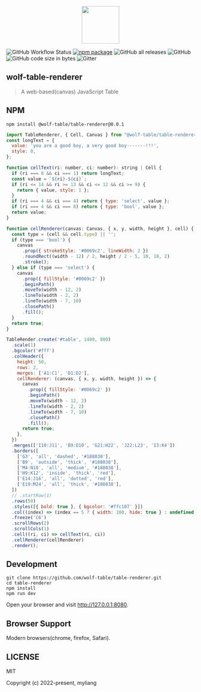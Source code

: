 <div align="center">
  <a href="https://github.com/wolf-table/table-renderer">
    <img src="https://raw.githubusercontent.com/wolf-table/table-renderer/main/logo.svg" height="100px"/>
  </a>
</div>

![GitHub Workflow Status](https://img.shields.io/github/actions/workflow/status/wolf-table/table-render/npm-publish-github-packages.yml)
[![npm package](https://img.shields.io/npm/v/@wolf-table/table-renderer.svg)](https://www.npmjs.org/package/@wolf-table/table-renderer)
![GitHub all releases](https://img.shields.io/github/downloads/wolf-table/table-renderer/total)
![GitHub](https://img.shields.io/github/license/wolf-table/table-renderer)
![GitHub code size in bytes](https://img.shields.io/github/languages/code-size/wolf-table/table-renderer)
![Gitter](https://img.shields.io/gitter/room/wolf-table/table-renderer)

## wolf-table-renderer
> A web-based(canvas) JavaScript Table

## NPM
```shell
npm install @wolf-table/table-renderer@0.0.1
```
```javascript
import TableRenderer, { Cell, Canvas } from "@wolf-table/table-renderer";
const longText = {
  value: 'you are a good boy, a very good boy-------!!!',
  style: 0,
};

function cellText(ri: number, ci: number): string | Cell {
  if (ri === 8 && ci === 1) return longText;
  const value = `${ri}-${ci}`;
  if (ri <= 14 && ri >= 13 && ci <= 12 && ci >= 9) {
    return { value, style: 1 };
  }
  if (ri === 4 && ci === 4) return { type: 'select', value };
  if (ri === 4 && ci === 8) return { type: 'bool', value };
  return value;
}

function cellRenderer(canvas: Canvas, { x, y, width, height }, cell) {
  const type = (cell && cell.type) || '';
  if (type === 'bool') {
    canvas
      .prop({ strokeStyle: '#0069c2', lineWidth: 2 })
      .roundRect((width - 12) / 2, height / 2 - 5, 10, 10, 2)
      .stroke();
  } else if (type === 'select') {
    canvas
      .prop({ fillStyle: '#0069c2' })
      .beginPath()
      .moveTo(width - 12, 2)
      .lineTo(width - 2, 2)
      .lineTo(width - 7, 10)
      .closePath()
      .fill();
  }
  return true;
}

TableRender.create('#table', 1400, 800)
  .scale(1)
  .bgcolor('#fff')
  .colHeader({
    height: 50,
    rows: 2,
    merges: ['A1:C1', 'D1:D2'],
    cellRenderer: (canvas, { x, y, width, height }) => {
      canvas
        .prop({ fillStyle: '#0069c2' })
        .beginPath()
        .moveTo(width - 12, 2)
        .lineTo(width - 2, 2)
        .lineTo(width - 7, 10)
        .closePath()
        .fill();
      return true;
    },
  })
  .merges(['I10:J11', 'B9:D10', 'G21:H22', 'J22:L23', 'I3:K4'])
  .borders([
    ['G3', 'all', 'dashed', '#188038'],
    ['B9', 'outside', 'thick', '#188038'],
    ['M4:N10', 'all', 'medium', '#188038'],
    ['H9:K12', 'inside', 'thick', 'red'],
    ['E14:J16', 'all', 'dotted', 'red'],
    ['E19:M24', 'all', 'thick', '#188038'],
  ])
  // .startRow(1)
  .rows(50)
  .styles([{ bold: true }, { bgcolor: '#ffc107' }])
  .col((index) => (index == 5 ? { width: 100, hide: true } : undefined))
  .freeze('C6')
  .scrollRows(2)
  .scrollCols(1)
  .cell((ri, ci) => cellText(ri, ci))
  .cellRenderer(cellRenderer)
  .render();
```

## Development

```shell
git clone https://github.com/wolf-table/table-renderer.git
cd table-renderer
npm install
npm run dev
```

Open your browser and visit http://127.0.0.1:8080.

## Browser Support

Modern browsers(chrome, firefox, Safari).

## LICENSE

MIT

Copyright (c) 2022-present, myliang